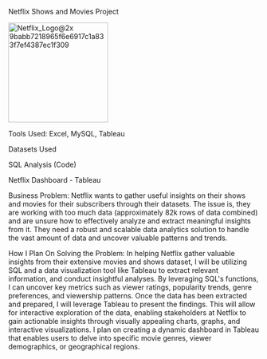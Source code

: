 Netflix Shows and Movies Project

<img width="200" alt="Netflix_Logo@2x 9babb7218965f6e6917c1a833f7ef4387ec1f309" src="https://github.com/user-attachments/assets/8c278cb6-39ba-49cf-bf70-f0bb51fcbf9f" />


Tools Used: Excel, MySQL, Tableau

Datasets Used

SQL Analysis (Code)

Netflix Dashboard - Tableau

Business Problem: Netflix wants to gather useful insights on their shows and movies for their subscribers through their datasets. The issue is, they are working with too much data (approximately 82k rows of data combined) and are unsure how to effectively analyze and extract meaningful insights from it. They need a robust and scalable data analytics solution to handle the vast amount of data and uncover valuable patterns and trends.

How I Plan On Solving the Problem: In helping Netflix gather valuable insights from their extensive movies and shows dataset, I will be utilizing SQL and a data visualization tool like Tableau to extract relevant information, and conduct insightful analyses. By leveraging SQL's functions, I can uncover key metrics such as viewer ratings, popularity trends, genre preferences, and viewership patterns. Once the data has been extracted and prepared, I will leverage Tableau to present the findings. This will allow for interactive exploration of the data, enabling stakeholders at Netflix to gain actionable insights through visually appealing charts, graphs, and interactive visualizations. I plan on creating a dynamic dashboard in Tableau that enables users to delve into specific movie genres, viewer demographics, or geographical regions.
